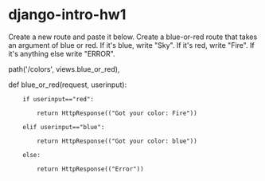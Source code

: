 # django-intro-hw1

Create a new route and paste it below. Create a blue-or-red route that takes an argument of blue or red. If it's blue, write "Sky". If it's red, write "Fire". If it's anything else write "ERROR".



path('<userinput>/colors', views.blue_or_red),

def blue_or_red(request, userinput):

        if userinput=="red":

            return HttpResponse(("Got your color: Fire"))

        elif userinput=="blue":

            return HttpResponse(("Got your color: blue"))

        else:

            return HttpResponse(("Error"))
